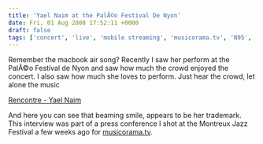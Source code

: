 ```yaml
---
title: 'Yael Naim at the PalÃ©o Festival De Nyon'
date: Fri, 01 Aug 2008 17:52:11 +0000
draft: false
tags: ['concert', 'live', 'mobile streaming', 'musicorama.tv', 'N95', 'paleo festival de nyon', 'social media', 'yael naim']
---
```


Remember the macbook air song?  Recently I saw her perform at the PalÃ©o Festival de Nyon and saw how much the crowd enjoyed the concert. I also saw how much she loves to perform.  Just hear the crowd, let alone the music 

[Rencontre - Yael Naim](http://www.musicorama.tv/rencontre-yael-naim)

And here you can see that beaming smile, appears to be her trademark. This interview was part of a press conference I shot at the Montreux Jazz Festival a few weeks ago for [musicorama.tv](http://www.musicorama.tv).